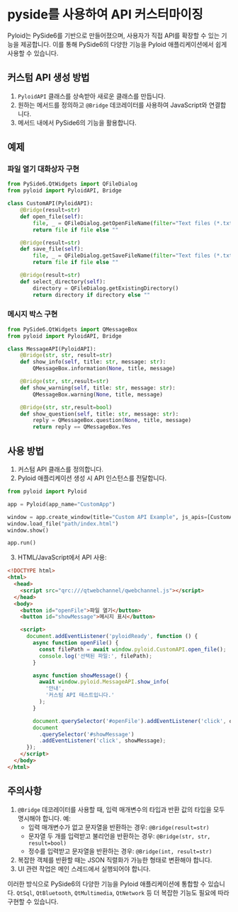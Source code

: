 # pyside를 사용하여 API 커스터마이징

Pyloid는 PySide6를 기반으로 만들어졌으며, 사용자가 직접 API를 확장할 수 있는 기능을 제공합니다. 이를 통해 PySide6의 다양한 기능을 Pyloid 애플리케이션에서 쉽게 사용할 수 있습니다.

## 커스텀 API 생성 방법

1. `PyloidAPI` 클래스를 상속받아 새로운 클래스를 만듭니다.
2. 원하는 메서드를 정의하고 `@Bridge` 데코레이터를 사용하여 JavaScript와 연결합니다.
3. 메서드 내에서 PySide6의 기능을 활용합니다.

## 예제

### 파일 열기 대화상자 구현

```python
from PySide6.QtWidgets import QFileDialog
from pyloid import PyloidAPI, Bridge

class CustomAPI(PyloidAPI):
    @Bridge(result=str)
    def open_file(self):
        file, _ = QFileDialog.getOpenFileName(filter="Text files (*.txt)")
        return file if file else ""

    @Bridge(result=str)
    def save_file(self):
        file, _ = QFileDialog.getSaveFileName(filter="Text files (*.txt)")
        return file if file else ""

    @Bridge(result=str)
    def select_directory(self):
        directory = QFileDialog.getExistingDirectory()
        return directory if directory else ""
```

### 메시지 박스 구현

```python
from PySide6.QtWidgets import QMessageBox
from pyloid import PyloidAPI, Bridge

class MessageAPI(PyloidAPI):
    @Bridge(str, str, result=str)
    def show_info(self, title: str, message: str):
        QMessageBox.information(None, title, message)

    @Bridge(str, str,result=str)
    def show_warning(self, title: str, message: str):
        QMessageBox.warning(None, title, message)

    @Bridge(str, str,result=bool)
    def show_question(self, title: str, message: str):
        reply = QMessageBox.question(None, title, message)
        return reply == QMessageBox.Yes
```

## 사용 방법

1. 커스텀 API 클래스를 정의합니다.
2. Pyloid 애플리케이션 생성 시 API 인스턴스를 전달합니다.

```python
from pyloid import Pyloid

app = Pyloid(app_name="CustomApp")

window = app.create_window(title="Custom API Example", js_apis=[CustomAPI(), MessageAPI()])
window.load_file("path/index.html")
window.show()

app.run()
```

3. HTML/JavaScript에서 API 사용:

```html
<!DOCTYPE html>
<html>
  <head>
    <script src="qrc:///qtwebchannel/qwebchannel.js"></script>
  </head>
  <body>
    <button id="openFile">파일 열기</button>
    <button id="showMessage">메시지 표시</button>

    <script>
      document.addEventListener('pyloidReady', function () {
        async function openFile() {
          const filePath = await window.pyloid.CustomAPI.open_file();
          console.log('선택된 파일:', filePath);
        }

        async function showMessage() {
          await window.pyloid.MessageAPI.show_info(
            '안내',
            '커스텀 API 테스트입니다.'
          );
        }

        document.querySelector('#openFile').addEventListener('click', openFile);
        document
          .querySelector('#showMessage')
          .addEventListener('click', showMessage);
      });
    </script>
  </body>
</html>
```

## 주의사항

1. `@Bridge` 데코레이터를 사용할 때, 입력 매개변수의 타입과 반환 값의 타입을 모두 명시해야 합니다. 예:
   - 입력 매개변수가 없고 문자열을 반환하는 경우: `@Bridge(result=str)`
   - 문자열 두 개를 입력받고 불리언을 반환하는 경우: `@Bridge(str, str, result=bool)`
   - 정수를 입력받고 문자열을 반환하는 경우: `@Bridge(int, result=str)`
2. 복잡한 객체를 반환할 때는 JSON 직렬화가 가능한 형태로 변환해야 합니다.
3. UI 관련 작업은 메인 스레드에서 실행되어야 합니다.

이러한 방식으로 PySide6의 다양한 기능을 Pyloid 애플리케이션에 통합할 수 있습니다. `QtSql`, `QtBluetooth`, `QtMultimedia`, `QtNetwork` 등 더 복잡한 기능도 필요에 따라 구현할 수 있습니다.
